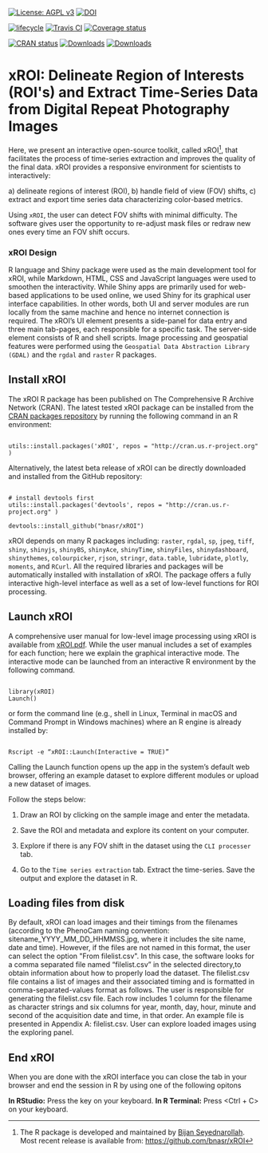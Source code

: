 [![License: AGPL v3](https://img.shields.io/badge/License-AGPL%20v3-blue.svg)](https://www.gnu.org/licenses/agpl-3.0) 
[![DOI](https://zenodo.org/badge/DOI/10.5281/zenodo.1204366.svg)](https://doi.org/10.5281/zenodo.1204366) 

[![lifecycle](https://img.shields.io/badge/lifecycle-maturing-blue.svg)](https://www.tidyverse.org/lifecycle/#maturing) 
[![Travis CI](https://travis-ci.org/bnasr/xROI.svg?branch=master)](https://travis-ci.org/bnasr/xROI) 
[![Coverage status](https://codecov.io/gh/bnasr/xROI/branch/master/graph/badge.svg)](https://codecov.io/github/bnasr/xROI?branch=master) 

[![CRAN status](http://www.r-pkg.org/badges/version-last-release/xROI)](https://cran.r-project.org/package=xROI) 
[![Downloads](http://cranlogs.r-pkg.org/badges/xROI?color=brightgreen)](http://www.r-pkg.org/pkg/xROI) 
[![Downloads](http://cranlogs.r-pkg.org/badges/grand-total/xROI?color=brightgreen)](http://www.r-pkg.org/pkg/xROI) 


# xROI: Delineate Region of Interests (ROI's) and Extract Time-Series Data from Digital Repeat Photography Images


Here, we present an interactive open-source toolkit, called xROI[^*], that facilitates the process of time-series extraction and improves the quality of the final data. xROI provides a responsive environment for scientists to interactively:

a) delineate regions of interest (ROI), 
b) handle field of view (FOV) shifts, 
c) extract and export time series data characterizing color-based metrics.

Using `xROI`, the user can detect FOV shifts with minimal difficulty. The software gives user the opportunity to re-adjust mask files or redraw new ones every time an FOV shift occurs.

### xROI Design
R language and Shiny package were used as the main development tool for xROI, while Markdown, HTML, CSS and JavaScript languages were used to smoothen the interactivity. While Shiny apps are primarily used for web-based applications to be used online, we used Shiny for its graphical user interface capabilities. In other words, both UI and server modules are run locally from the same machine and hence no internet connection is required. The xROI’s UI element presents a side-panel for data entry and three main tab-pages, each responsible for a specific task. The server-side element consists of R and shell scripts. Image processing and geospatial features were performed using the `Geospatial Data Abstraction Library (GDAL)` and the `rgdal` and `raster` R packages. 


## Install xROI
The xROI R package has been published on The Comprehensive R Archive Network (CRAN). The latest tested xROI package can be installed from the <a href="https://cran.r-project.org/package=xROI">CRAN packages repository</a> by running the following command in an R environment:

```{r, echo=TRUE, eval=FALSE}

utils::install.packages('xROI', repos = "http://cran.us.r-project.org" )

```

Alternatively, the latest beta release of xROI can be directly downloaded and installed from the GitHub repository:
```{r, echo=TRUE, eval=FALSE}

# install devtools first
utils::install.packages('devtools', repos = "http://cran.us.r-project.org" )

devtools::install_github("bnasr/xROI")

```

xROI depends on many R packages including: `raster`, `rgdal`, `sp`, `jpeg`, `tiff`, `shiny`, `shinyjs`, `shinyBS`, `shinyAce`, `shinyTime`, `shinyFiles`, `shinydashboard`, `shinythemes`, `colourpicker`, `rjson`, `stringr`, `data.table`, `lubridate`, `plotly`, `moments`, and `RCurl`. All the required libraries and packages will be automatically installed with installation of xROI. The package offers a fully interactive high-level interface as well as a set of low-level functions for ROI processing. 


## Launch xROI

A comprehensive user manual for low-level image processing using xROI is available from <a href="https://cran.r-project.org/package=xROI/xROI.pdf">xROI.pdf</a>. While the user manual includes a set of examples for each function; here we explain the graphical interactive mode. The interactive mode can be launched from an interactive R environment by the following command.

```{r, echo=TRUE, eval=FALSE}

library(xROI)
Launch()

```

or form the command line (e.g., shell in Linux, Terminal in macOS and Command Prompt in Windows machines) where an R engine is already installed by:

```{r, echo=TRUE, eval=FALSE}

Rscript -e “xROI::Launch(Interactive = TRUE)”

```

Calling the Launch function opens up the app in the system’s default web browser, offering an example dataset to explore different modules or upload a new dataset of images. 



Follow the steps below:

1. Draw an ROI by clicking on the sample image and enter the metadata. 

2. Save the ROI and metadata and explore its content on your computer.

3. Explore if there is any FOV shift in the dataset using the `CLI processer` tab.

4. Go to the `Time series extraction` tab. Extract the time-series. Save the output and explore the dataset in R.


## Loading files from disk
By default, xROI can load images and their timings from the filenames (according to the PhenoCam naming convention: sitename_YYYY_MM_DD_HHMMSS.jpg, where it includes the site name, date and time). However, if the files are not named in this format, the user can select the option "From filelist.csv". In this case, the software looks for a comma separated file named “filelist.csv” in the selected directory,to obtain information about how to properly load the dataset. The filelist.csv file contains a list of images and their associated timing and is formatted in comma-separated-values format as follows. The user is responsible for generating the filelist.csv file. Each row includes 1 column for the filename as character strings and six columns for year, month, day, hour, minute and second of the acquisition date and time, in that order. An example file is presented in Appendix A: filelist.csv. User can explore loaded images using the exploring panel.


## End xROI

When you are done with the xROI interface you can close the tab in your browser 
and end the session in R by using one of the following opitons

**In RStudio:** Press the <Esc> key on your keyboard.
**In R Terminal:** Press <Ctrl + C> on your keyboard.




[^*]: The R package is developed and maintained by <a href="https://bnasr.github.io/">Bijan Seyednarollah</a>. Most recent release is available from: https://github.com/bnasr/xROI
